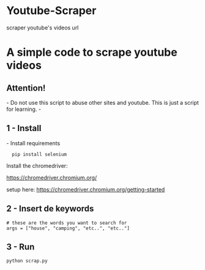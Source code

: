 # Youtube-Scraper
scraper youtube's videos url

<h1>A simple code to scrape youtube videos</h1>
<h2>Attention!</h2>
- Do not use this script to abuse other sites and youtube. This is just a script for learning.
- 

<h2>1 - Install</h2>
- Install requirements
 
      pip install selenium
      

Install the chromedriver:
 
  https://chromedriver.chromium.org/

setup here:
  https://chromedriver.chromium.org/getting-started
  
<h2>2 - Insert de keywords</h2>  
      
      
    # these are the words you want to search for
    args = ["house", "camping", "etc..", "etc.."]
      
<h2>3 - Run</h2>

    python scrap.py
  
      
